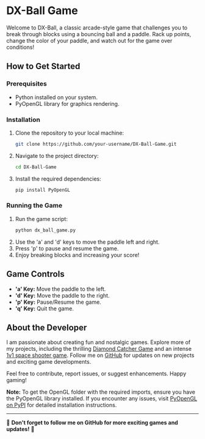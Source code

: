 # DX-Ball Game

Welcome to DX-Ball, a classic arcade-style game that challenges you to break through blocks using a bouncing ball and a paddle. Rack up points, change the color of your paddle, and watch out for the game over conditions!

## How to Get Started

### Prerequisites
- Python installed on your system.
- PyOpenGL library for graphics rendering.

### Installation
1. Clone the repository to your local machine:
    ```bash
    git clone https://github.com/your-username/DX-Ball-Game.git
    ```
2. Navigate to the project directory:
    ```bash
    cd DX-Ball-Game
    ```
3. Install the required dependencies:
    ```bash
    pip install PyOpenGL
    ```

### Running the Game
1. Run the game script:
    ```bash
    python dx_ball_game.py
    ```
2. Use the 'a' and 'd' keys to move the paddle left and right.
3. Press 'p' to pause and resume the game.
4. Enjoy breaking blocks and increasing your score!

## Game Controls
- **'a' Key:** Move the paddle to the left.
- **'d' Key:** Move the paddle to the right.
- **'p' Key:** Pause/Resume the game.
- **'q' Key:** Quit the game.

## About the Developer
I am passionate about creating fun and nostalgic games. Explore more of my projects, including the thrilling [Diamond Catcher Game](https://github.com/Lycanthrope8/Diamond-Catcher-Game) and an intense [1v1 space shooter game](https://github.com/Lycanthrope8/Space-Shooter-1v1). Follow me on [GitHub](https://github.com/Lycanthrope8) for updates on new projects and exciting game developments.

Feel free to contribute, report issues, or suggest enhancements. Happy gaming!

**Note:** To get the OpenGL folder with the required imports, ensure you have the PyOpenGL library installed. If you encounter any issues, visit [PyOpenGL on PyPI](https://pypi.org/project/PyOpenGL/) for detailed installation instructions.

---

🌟 **Don't forget to follow me on GitHub for more exciting games and updates!** 🌟